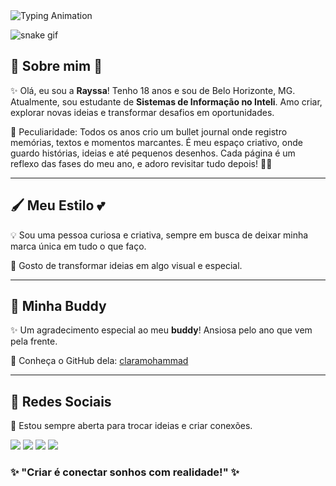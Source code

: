   <img src="https://readme-typing-svg.herokuapp.com?color=FF69B4&size=30&center=true&vCenter=true&lines=Ol%C3%A1,+eu+sou+a+Rayssa!!!" alt="Typing Animation" />

![snake gif](https://github.com/rayssaxq/rayssaxq/blob/output/github-contribution-grid-snake.gif)

## 🌸 Sobre mim 🌸

✨ Olá, eu sou a **Rayssa**! Tenho 18 anos e sou de Belo Horizonte, MG. Atualmente, sou estudante de **Sistemas de Informação no Inteli**. 
Amo criar, explorar novas ideias e transformar desafios em oportunidades.

💖 Peculiaridade: Todos os anos crio um bullet journal onde registro memórias, textos e momentos marcantes. É meu espaço criativo, onde guardo histórias, ideias e até pequenos desenhos. Cada página é um reflexo das fases do meu ano, e adoro revisitar tudo depois! 📝✨

---

## 🖌️ Meu Estilo 💕
💡 Sou uma pessoa curiosa e criativa, sempre em busca de deixar minha marca única em tudo o que faço.

🌈 Gosto de transformar ideias em algo visual e especial.

---

## 🤝 Minha Buddy

✨ Um agradecimento especial ao meu **buddy**! Ansiosa pelo ano que vem pela frente. 

🔗 Conheça o GitHub dela: [claramohammad](https://github.com/claramohammad)

---

## 🌟 Redes Sociais 
🎨 Estou sempre aberta para trocar ideias e criar conexões.
<div> 
  <a href="www.linkedin.com/in/rayssaxq" target="_blank"><img src="https://img.shields.io/badge/-LinkedIn-%230077B5?style=for-the-badge&logo=linkedin&logoColor=white" target="_blank"></a> 
  <a href="https://souinteli.slack.com/team/U087USAPJBD" target="_blank"><img src="https://img.shields.io/badge/Slack-4A154B?style=for-the-badge&logo=slack&logoColor=white" target="_blank"></a>
  <a href="https://www.instagram.com/rayssaxq?igsh=ZHd0cGJjOHd3aGk2&utm_source=qr" target="_blank"><img src="https://img.shields.io/badge/-Instagram-%23E4405F?style=for-the-badge&logo=instagram&logoColor=white" target="_blank"></a>
  <a href = "rayssa.silva@sou.inteli.br"><img src="https://img.shields.io/badge/-Gmail-%23333?style=for-the-badge&logo=gmail&logoColor=white" target="_blank"></a>
  

### ✨ "Criar é conectar sonhos com realidade!" ✨



